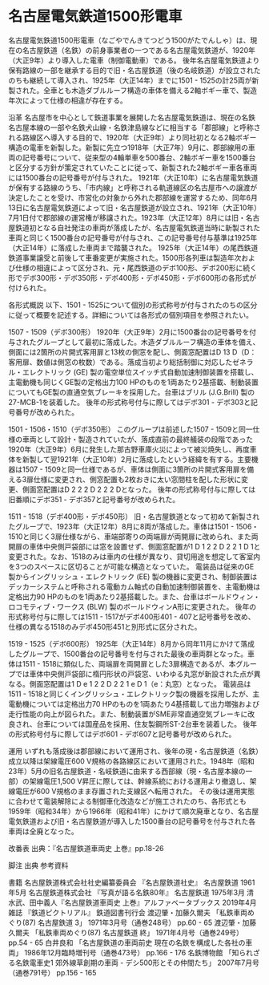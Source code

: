 # 名古屋電気鉄道1500形電車

名古屋電気鉄道1500形電車（なごやでんきてつどう1500がたでんしゃ）は、現在の名古屋鉄道（名鉄）の前身事業者の一つである名古屋電気鉄道が、1920年（大正9年）より導入した電車（制御電動車）である。
後年名古屋電気鉄道より保有路線の一部を継承する目的で旧・名古屋鉄道（後の名岐鉄道）が設立されたのちも継続して導入され、1925年（大正14年）までに1501 - 1525の計25両が新製された。全車とも木造ダブルルーフ構造の車体を備える2軸ボギー車で、製造年次によって仕様の相違が存在する。

沿革
名古屋市を中心として鉄道事業を展開した名古屋電気鉄道は、現在の名鉄名古屋本線の一部や名鉄犬山線・名鉄津島線などに相当する「郡部線」と呼称される路線区へ導入する目的で、1920年（大正9年）より同社初となる2軸ボギー構造の電車を新製した。新製に先立つ1918年（大正7年）9月に、郡部線用の車両の記号番号について、従来型の4輪単車を500番台、2軸ボギー車を1500番台と区分する方針が策定されていたことに従って、新製された2軸ボギー車各車両には1500番台の記号番号が付与された。
1921年（大正10年）に名古屋電気鉄道が保有する路線のうち、「市内線」と呼称される軌道線区の名古屋市への譲渡が決定したことを受け、市営化の対象から外れた郡部線を運営するため、同年6月13日に名古屋電気鉄道によって旧・名古屋鉄道が設立され、1921年（大正10年）7月1日付で郡部線の運営権が移譲された。1923年（大正12年）8月には旧・名古屋鉄道初となる自社発注の車両が落成したが、名古屋電気鉄道当時に新製された車両と同じく1500番台の記号番号が付与され、この記号番号付与基準は1925年（大正14年）に落成した車両まで踏襲された。
1925年（大正14年）の尾西鉄道鉄道事業譲受と前後して車番変更が実施された。1500形各列車は製造年次および仕様の相違によって区分され、元・尾西鉄道のデボ100形、デボ200形に続く形でデボ300形・デボ350形・デボ400形・デボ450形・デボ600形の各形式が付けられた。

各形式概説
以下、1501 - 1525について個別の形式称号が付与されたのちの区分に従って概要を記述する。詳細については各形式の個別項目を参照されたい。

1507 - 1509（デボ300形）
1920年（大正9年）2月に1500番台の記号番号を付与されたグループとして最初に落成した。木造ダブルルーフ構造の車体を備え、側面には2箇所の片開式客用扉と13枚の側窓を配し、側面窓配置はD 13 D（D：客用扉、数値は側窓の枚数）である。落成当初より総括制御に対応したゼネラル・エレクトリック (GE) 製の電空単位スイッチ式自動加速制御装置を搭載し、主電動機も同じくGE製の定格出力100 HPのものを1両あたり2基搭載、制動装置についてもGE製の直通空気ブレーキを採用した。台車はブリル (J.G.Brill) 製の27-MCB-1を装着した。
後年の形式称号付与に際してはデボ301 - デボ303と記号番号が改められた。

1501 - 1506・1510（デボ350形）
このグループは前述した1507 - 1509と同一仕様の車両として設計・製造されていたが、落成直前の最終艤装の段階であった1920年（大正9年）6月に発生した那古野車庫火災によって被災焼失し、再度車体を新製して翌1921年（大正10年）2月に落成したという経緯を有する。主要機器は1507 - 1509と同一仕様であるが、車体は側面に3箇所の片開式客用扉を備える3扉仕様に変更され、側窓配置も2枚おきに太い窓間柱を配した形状に変更、側面窓配置はD 2 2 2 D 2 2 2 Dとなった。
後年の形式称号付与に際しては旧番順にデボ351 - デボ357と記号番号が改められた。

1511 - 1518（デボ400形・デボ450形）
旧・名古屋鉄道となって初めて新製されたグループで、1923年（大正12年）8月に8両が落成した。車体は1501 - 1506・1510と同じく3扉仕様ながら、車端部寄りの両端扉が両開扉に改められ、また両開扉の車体中央側戸袋部には窓を設置せず、側面窓配置が1 D 1 2 2 D 2 2 1 D 1と変更された。なお、1518のみは車内の仕様が異なり、貸切用途を想定して客室内を3つのスペースに区切ることが可能な構造となっていた。
電装品は従来のGE製からイングリッシュ・エレクトリック (EE) 製の機器に変更され、制御装置はデッカーシステムと呼称される電動カム軸式の自動加速制御装置を、主電動機は定格出力90 HPのものを1両あたり2基搭載した。また、台車はボールドウィン・ロコモティブ・ワークス (BLW) 製のボールドウィンA形に変更された。
後年の形式称号付与に際しては1511 - 1517がデボ400形401 - 407と記号番号を改め、仕様の異なる1518のみデボ450形451と別形式に区分された。

1519 - 1525（デボ600形）
1925年（大正14年）8月から同年11月にかけて落成したグループで、1500番台の記号番号を付与された最後の車両群となった。車体は1511 - 1518に類似した、両端扉を両開扉とした3扉構造であるが、本グループでは車体中央側戸袋部に楕円形状の戸袋窓、いわゆる丸窓が新設された点が異なる。側面窓配置は1 D e 1 2 2 D 2 2 1 e D 1（e：丸窓）となった。
電装品は1511 - 1518と同じくイングリッシュ・エレクトリック製の機器を採用したが、主電動機については定格出力70 HPのものを1両あたり4基搭載して出力増強および走行性能の向上が図られた。また、制動装置がSME非常直通空気ブレーキに改良され、台車については国産品を採用、住友製鋼所ST-2台車を装着した。
後年の形式称号付与に際してはデボ601 - デボ607と記号番号が改められた。

運用
いずれも落成後は郡部線において運用され、後年の現・名古屋鉄道（名鉄）成立以降は架線電圧600 V規格の各路線区において運用された。1948年（昭和23年）5月の旧名古屋鉄道・名岐鉄道に由来する西部線（現・名古屋本線の一部）の架線電圧1,500 V昇圧に際しては、幹線系統における運用より撤退し、架線電圧が600 V規格のまま存置された支線区へ転用された。
その後は運用実態に合わせて電装解除による制御車化改造などが施工されたのち、各形式とも1959年（昭和34年）から1966年（昭和41年）にかけて順次廃車となり、名古屋電気鉄道および旧・名古屋鉄道が導入した1500番台の記号番号を付与された各車両は全廃となった。

改番表
出典：『名古屋鉄道車両史 上巻』pp.18-26

脚注
出典
参考資料

書籍
名古屋鉄道株式会社社史編纂委員会 『名古屋鉄道社史』 名古屋鉄道 1961年5月
名古屋鉄道株式会社 『写真が語る名鉄80年』 名古屋鉄道 1975年3月
清水武、田中義人『名古屋鉄道車両史 上巻』アルファベータブックス 2019年4月
雑誌
『鉄道ピクトリアル』 鉄道図書刊行会
渡辺肇・加藤久爾夫 「私鉄車両めぐり(87) 名古屋鉄道 3」 1971年3月号（通巻248号） pp.60 - 65
渡辺肇・加藤久爾夫 「私鉄車両めぐり(87) 名古屋鉄道 終」 1971年4月号（通巻249号） pp.54 - 65
白井良和 「名古屋鉄道の車両前史 現在の名鉄を構成した各社の車両」 1986年12月臨時増刊号（通巻473号） pp.166 - 176
名鉄博物館 「知られざる名鉄電車史1 郊外線草創期の車両 - デシ500形とその仲間たち」 2007年7月号（通巻791号） pp.156 - 165